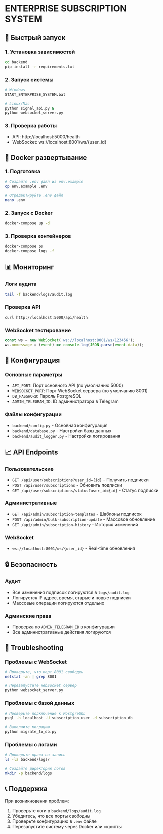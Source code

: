 # ENTERPRISE SUBSCRIPTION SYSTEM

## 🚀 Быстрый запуск

### 1. Установка зависимостей
```bash
cd backend
pip install -r requirements.txt
```

### 2. Запуск системы
```bash
# Windows
START_ENTERPRISE_SYSTEM.bat

# Linux/Mac
python signal_api.py &
python websocket_server.py
```

### 3. Проверка работы
- API: http://localhost:5000/health
- WebSocket: ws://localhost:8001/ws/{user_id}

## 🐳 Docker развертывание

### 1. Подготовка
```bash
# Создайте .env файл из env.example
cp env.example .env

# Отредактируйте .env файл
nano .env
```

### 2. Запуск с Docker
```bash
docker-compose up -d
```

### 3. Проверка контейнеров
```bash
docker-compose ps
docker-compose logs -f
```

## 📊 Мониторинг

### Логи аудита
```bash
tail -f backend/logs/audit.log
```

### Проверка API
```bash
curl http://localhost:5000/api/health
```

### WebSocket тестирование
```javascript
const ws = new WebSocket('ws://localhost:8001/ws/123456');
ws.onmessage = (event) => console.log(JSON.parse(event.data));
```

## 🔧 Конфигурация

### Основные параметры
- `API_PORT`: Порт основного API (по умолчанию 5000)
- `WEBSOCKET_PORT`: Порт WebSocket сервера (по умолчанию 8001)
- `DB_PASSWORD`: Пароль PostgreSQL
- `ADMIN_TELEGRAM_ID`: ID администратора в Telegram

### Файлы конфигурации
- `backend/config.py` - Основная конфигурация
- `backend/database.py` - Настройки базы данных
- `backend/audit_logger.py` - Настройки логирования

## 📈 API Endpoints

### Пользовательские
- `GET /api/user/subscriptions?user_id={id}` - Получить подписки
- `POST /api/user/subscriptions` - Обновить подписки
- `GET /api/user/subscriptions/status?user_id={id}` - Статус подписки

### Административные
- `GET /api/admin/subscription-templates` - Шаблоны подписок
- `POST /api/admin/bulk-subscription-update` - Массовое обновление
- `GET /api/admin/subscription-history` - История изменений

### WebSocket
- `ws://localhost:8001/ws/{user_id}` - Real-time обновления

## 🔒 Безопасность

### Аудит
- Все изменения подписок логируются в `logs/audit.log`
- Логируется IP адрес, время, старые и новые подписки
- Массовые операции логируются отдельно

### Админские права
- Проверка по `ADMIN_TELEGRAM_ID` в конфигурации
- Все административные действия логируются

## 🚨 Troubleshooting

### Проблемы с WebSocket
```bash
# Проверьте, что порт 8001 свободен
netstat -an | grep 8001

# Перезапустите WebSocket сервер
python websocket_server.py
```

### Проблемы с базой данных
```bash
# Проверьте подключение к PostgreSQL
psql -h localhost -U subscription_user -d subscription_db

# Выполните миграцию
python migrate_to_db.py
```

### Проблемы с логами
```bash
# Проверьте права на запись
ls -la backend/logs/

# Создайте директорию логов
mkdir -p backend/logs
```

## 📞 Поддержка

При возникновении проблем:
1. Проверьте логи в `backend/logs/audit.log`
2. Убедитесь, что все порты свободны
3. Проверьте конфигурацию в `.env` файле
4. Перезапустите систему через Docker или скрипты


